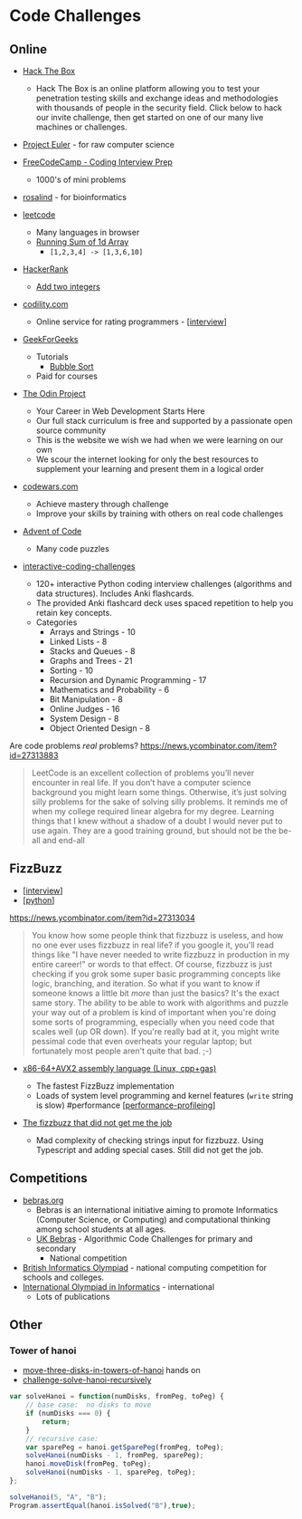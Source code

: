 Code Challenges
===============

Online
------

* [Hack The Box](https://www.hackthebox.eu/)
    * Hack The Box is an online platform allowing you to test your penetration testing skills and exchange ideas and methodologies with thousands of people in the security field. Click below to hack our invite challenge, then get started on one of our many live machines or challenges.
* [Project Euler](https://projecteuler.net/) - for raw computer science
* [FreeCodeCamp - Coding Interview Prep](https://www.freecodecamp.org/learn/coding-interview-prep/)
    * 1000's of mini problems
* [rosalind](http://rosalind.info/) - for bioinformatics
* [leetcode](https://leetcode.com/)
    * Many languages in browser
    * [Running Sum of 1d Array](https://leetcode.com/problems/running-sum-of-1d-array/)
        * ```[1,2,3,4] -> [1,3,6,10]```
* [HackerRank](https://www.hackerrank.com/)
    * [Add two integers](https://www.hackerrank.com/challenges/solve-me-first/problem)
* [codility.com](https://www.codility.com/)
    * Online service for rating programmers - [[interview]]
* [GeekForGeeks](https://www.geeksforgeeks.org/)
    * Tutorials
        * [Bubble Sort](https://www.geeksforgeeks.org/bubble-sort/)
    * Paid for courses
* [The Odin Project](https://www.theodinproject.com/)
    * Your Career in Web Development Starts Here
    * Our full stack curriculum is free and supported by a passionate open source community
    * This is the website we wish we had when we were learning on our own
    * We scour the internet looking for only the best resources to supplement your learning and present them in a logical order
* [codewars.com](https://www.codewars.com/)
    * Achieve mastery through challenge
    * Improve your skills by training with others on real code challenges
* [Advent of Code](https://adventofcode.com/)
    * Many code puzzles


* [interactive-coding-challenges](https://github.com/donnemartin/interactive-coding-challenges)
    * 120+ interactive Python coding interview challenges (algorithms and data structures). Includes Anki flashcards. 
    * The provided Anki flashcard deck uses spaced repetition to help you retain key concepts.
    * Categories    
        * Arrays and Strings - 10
        * Linked Lists - 8
        * Stacks and Queues - 8
        * Graphs and Trees - 21
        * Sorting - 10
        * Recursion and Dynamic Programming - 17
        * Mathematics and Probability - 6
        * Bit Manipulation - 8
        * Online Judges - 16
        * System Design - 8
        * Object Oriented Design - 8

Are code problems _real_ problems?
https://news.ycombinator.com/item?id=27313883
> LeetCode is an excellent collection of problems you’ll never encounter in real life. If you don’t have a computer science background you might learn some things. Otherwise, it’s just solving silly problems for the sake of solving silly problems.
> It reminds me of when my college required linear algebra for my degree. Learning things that I knew without a shadow of a doubt I would never put to use again. 
They are a good training ground, but should not be the be-all and end-all


FizzBuzz
--------

* [[interview]]
* [[python]]

https://news.ycombinator.com/item?id=27313034
> You know how some people think that fizzbuzz is useless, and how no one ever uses fizzbuzz in real life? if you google it, you'll read things like "I have never needed to write fizzbuzz in production in my entire career!" or words to that effect.
> Of course, fizzbuzz is just checking if you grok some super basic programming concepts like logic, branching, and iteration.
> So what if you want to know if someone knows a little bit _more_ than just the basics? It's the exact same story.
> The ability to be able to work with algorithms and puzzle your way out of a problem is kind of important when you're doing some sorts of programming, especially when you need code that scales well (up OR down).
> If you're really bad at it, you might write pessimal code that even overheats your regular laptop; but fortunately most people aren't quite that bad. ;-) 

* [x86-64+AVX2 assembly language (Linux, cpp+gas)](https://codegolf.stackexchange.com/questions/215216/high-throughput-fizz-buzz/236630#236630)
    * The fastest FizzBuzz implementation
    * Loads of system level programming and kernel features (`write` string is slow) #performance [[performance-profileing]]

* [The fizzbuzz that did not get me the job](https://kranga.notion.site/The-fizzbuzz-that-did-not-get-me-the-job-180e7c22ef3b80c3a386f7f8de720ac7)
    * Mad complexity of checking strings input for fizzbuzz. Using Typescript and adding special cases. Still did not get the job.

Competitions
------------

* [bebras.org](https://www.bebras.org/)
    * Bebras is an international initiative aiming to promote Informatics (Computer Science, or Computing) and computational thinking among school students at all ages.
    * [UK Bebras](https://challenge.bebras.uk/) - Algorithmic Code Challenges for primary and secondary
        * National competition
* [British Informatics Olympiad](https://www.olympiad.org.uk/) - national computing competition for schools and colleges. 
* [International Olympiad in Informatics](https://ioinformatics.org/) - international
    * Lots of publications


Other
-----

### Tower of hanoi

* [move-three-disks-in-towers-of-hanoi](https://www.khanacademy.org/computing/computer-science/algorithms/towers-of-hanoi/e/move-three-disks-in-towers-of-hanoi) hands on
* [challenge-solve-hanoi-recursively](https://www.khanacademy.org/computing/computer-science/algorithms/towers-of-hanoi/pc/challenge-solve-hanoi-recursively)

```javascript
var solveHanoi = function(numDisks, fromPeg, toPeg) {
    // base case:  no disks to move
    if (numDisks === 0) {
        return;
    }
    // recursive case:
    var sparePeg = hanoi.getSparePeg(fromPeg, toPeg);
    solveHanoi(numDisks - 1, fromPeg, sparePeg);
    hanoi.moveDisk(fromPeg, toPeg);
    solveHanoi(numDisks - 1, sparePeg, toPeg);
};

solveHanoi(5, "A", "B");
Program.assertEqual(hanoi.isSolved("B"),true);
```

[//begin]: # "Autogenerated link references for markdown compatibility"
[interview]: interview.md "Interview Questions"
[python]: python.md "python3"
[performance-profileing]: performance-profileing.md "Performance Profiling"
[//end]: # "Autogenerated link references"